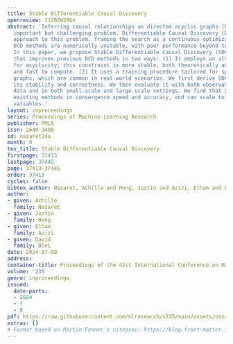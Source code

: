 ```yaml
---
title: Stable Differentiable Causal Discovery
openreview: JJZBZW28Gn
abstract: 'Inferring causal relationships as directed acyclic graphs (DAGs) is an
  important but challenging problem. Differentiable Causal Discovery (DCD) is a promising
  approach to this problem, framing the search as a continuous optimization. But existing
  DCD methods are numerically unstable, with poor performance beyond tens of variables.
  In this paper, we propose Stable Differentiable Causal Discovery (SDCD), a new method
  that improves previous DCD methods in two ways: (1) It employs an alternative constraint
  for acyclicity; this constraint is more stable, both theoretically and empirically,
  and fast to compute. (2) It uses a training procedure tailored for sparse causal
  graphs, which are common in real-world scenarios. We first derive SDCD and prove
  its stability and correctness. We then evaluate it with both observational and interventional
  data and in both small-scale and large-scale settings. We find that SDCD outperforms
  existing methods in convergence speed and accuracy, and can scale to thousands of
  variables.'
layout: inproceedings
series: Proceedings of Machine Learning Research
publisher: PMLR
issn: 2640-3498
id: nazaret24a
month: 0
tex_title: Stable Differentiable Causal Discovery
firstpage: 37413
lastpage: 37445
page: 37413-37445
order: 37413
cycles: false
bibtex_author: Nazaret, Achille and Hong, Justin and Azizi, Elham and Blei, David
author:
- given: Achille
  family: Nazaret
- given: Justin
  family: Hong
- given: Elham
  family: Azizi
- given: David
  family: Blei
date: 2024-07-08
address:
container-title: Proceedings of the 41st International Conference on Machine Learning
volume: '235'
genre: inproceedings
issued:
  date-parts:
  - 2024
  - 7
  - 8
pdf: https://raw.githubusercontent.com/mlresearch/v235/main/assets/nazaret24a/nazaret24a.pdf
extras: []
# Format based on Martin Fenner's citeproc: https://blog.front-matter.io/posts/citeproc-yaml-for-bibliographies/
---
```

